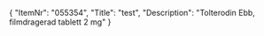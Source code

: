 {
  "ItemNr": "055354",
  "Title": "test",
  "Description": "Tolterodin Ebb, filmdragerad tablett 2 mg"
}